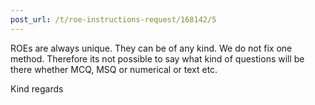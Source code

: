 ```yaml
---
post_url: /t/roe-instructions-request/168142/5
---
```

ROEs are always unique. They can be of any kind. We do not fix one method. Therefore its not possible to say what kind of questions will be there whether MCQ, MSQ or numerical or text etc.

Kind regards